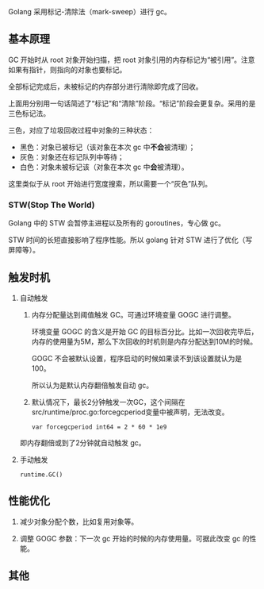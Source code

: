 
Golang 采用标记-清除法（mark-sweep）进行 gc。

## 基本原理

GC 开始时从 root 对象开始扫描，把 root 对象引用的内存标记为“被引用”。注意如果有指针，则指向的对象也要标记。

全部标记完成后，未被标记的内存部分进行清除即完成了回收。

上面用分别用一句话简述了“标记”和“清除”阶段。“标记”阶段会更复杂。采用的是三色标记法。

三色，对应了垃圾回收过程中对象的三种状态：

- 黑色：对象已被标记（该对象在本次 gc 中**不会**被清理）；
- 灰色：对象还在标记队列中等待；
- 白色：对象未被标记该（对象在本次 gc 中**会**被清理）。

这里类似于从 root 开始进行宽度搜索，所以需要一个“灰色”队列。

### STW(Stop The World)

Golang 中的 STW 会暂停主进程以及所有的 goroutines，专心做 gc。

STW 时间的长短直接影响了程序性能。所以 golang 针对 STW 进行了优化（写屏障等）。




## 触发时机

1. 自动触发

    1. 内存分配量达到阈值触发 GC。可通过环境变量 GOGC 进行调整。
        
        环境变量 GOGC 的含义是开始 GC 的目标百分比。比如一次回收完毕后，内存的使用量为5M，那么下次回收的时机则是内存分配达到10M的时候。
        
        GOGC 不会被默认设置，程序启动的时候如果读不到该设置就认为是 100。

        所以认为是默认内存翻倍触发自动 gc。
    2. 默认情况下，最长2分钟触发一次GC，这个间隔在src/runtime/proc.go:forcegcperiod变量中被声明，无法改变。
        ```
        var forcegcperiod int64 = 2 * 60 * 1e9
        ```

    即内存翻倍或到了2分钟就自动触发 gc。

2. 手动触发

    `runtime.GC()`

## 性能优化

1. 减少对象分配个数，比如复用对象等。

2. 调整 GOGC 参数：下一次 gc 开始的时候的内存使用量。可据此改变 gc 的性能。


## 其他